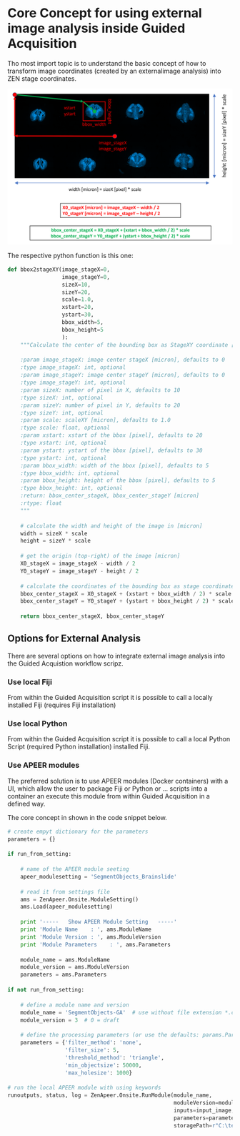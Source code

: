 # Core Concept for using external image analysis inside Guided Acquisition

Tho most import topic is to understand the basic concept of how to transform image coordinates (created by an externalimage analysis) into ZEN stage coordinates.

![Coordinates Concpet](concept_stageXY_calculation.png)

The respective python function is this one:

```python
def bbox2stageXY(image_stageX=0,
                 image_stageY=0,
                 sizeX=10,
                 sizeY=20,
                 scale=1.0,
                 xstart=20,
                 ystart=30,
                 bbox_width=5,
                 bbox_height=5
                 ):
    """Calculate the center of the bounding box as StageXY coordinate [micron]

    :param image_stageX: image center stageX [micron], defaults to 0
    :type image_stageX: int, optional
    :param image_stageY: image center stageY [micron], defaults to 0
    :type image_stageY: int, optional
    :param sizeX: number of pixel in X, defaults to 10
    :type sizeX: int, optional
    :param sizeY: number of pixel in Y, defaults to 20
    :type sizeY: int, optional
    :param scale: scaleXY [micron], defaults to 1.0
    :type scale: float, optional
    :param xstart: xstart of the bbox [pixel], defaults to 20
    :type xstart: int, optional
    :param ystart: ystart of the bbox [pixel], defaults to 30
    :type ystart: int, optional
    :param bbox_width: width of the bbox [pixel], defaults to 5
    :type bbox_width: int, optional
    :param bbox_height: height of the bbox [pixel], defaults to 5
    :type bbox_height: int, optional
    :return: bbox_center_stageX, bbox_center_stageY [micron]
    :rtype: float
    """

    # calculate the width and height of the image in [micron]
    width = sizeX * scale
    height = sizeY * scale

    # get the origin (top-right) of the image [micron]
    X0_stageX = image_stageX - width / 2
    Y0_stageY = image_stageY - height / 2

    # calculate the coordinates of the bounding box as stage coordinates
    bbox_center_stageX = X0_stageX + (xstart + bbox_width / 2) * scale
    bbox_center_stageY = Y0_stageY + (ystart + bbox_height / 2) * scale

    return bbox_center_stageX, bbox_center_stageY
```

## Options for External Analysis

There are several options on how to integrate external image analysis into the Guided Acquistion workflow scripz.

### Use local Fiji

From within the Guided Acquisition script it is possible to call a locally installed Fiji (requires Fiji installation)

### Use local Python

From within the Guided Acquisition script it is possible to call a local Python Script (required Python installation) installed Fiji.

### Use APEER modules

The preferred solution is to use APEER modules (Docker containers) with a UI, which allow the user to package Fiji or Python or ... scripts into a container an execute this module from within Guided Acquisition in a defined way.

The core concept in shown in the code snippet below.

```python
# create empyt dictionary for the parameters
parameters = {}

if run_from_setting:

    # name of the APEER module seeting
    apeer_modulesetting = 'SegmentObjects_Brainslide'

    # read it from settings file
    ams = ZenApeer.Onsite.ModuleSetting()
    ams.Load(apeer_modulesetting)

    print '-----   Show APEER Module Setting   -----'
    print 'Module Name    : ', ams.ModuleName
    print 'Module Version : ', ams.ModuleVersion
    print 'Module Parameters    : ', ams.Parameters

    module_name = ams.ModuleName
    module_version = ams.ModuleVersion
    parameters = ams.Parameters

if not run_from_setting:

    # define a module name and version
    module_name = 'SegmentObjects-GA'  # use without file extension *.czams
    module_version = 3  # 0 = draft

    # define the processing parameters (or use the defaults: params.Parameters
    parameters = {'filter_method': 'none',
                  'filter_size': 5,
                  'threshold_method': 'triangle',
                  'min_objectsize': 50000,
                  'max_holesize': 1000}

# run the local APEER module with using keywords
runoutputs, status, log = ZenApeer.Onsite.RunModule(module_name,
                                                    moduleVersion=module_version,
                                                    inputs=input_image,
                                                    parameters=parameters,
                                                    storagePath=r"C:\temp\myresults.csv")
```
